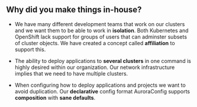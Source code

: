## Why did you make things in-house?

- We have many different development teams that work on our clusters and we want them to be able to work in **isolation**. Both Kubernetes and OpenShift lack support for groups of users that can adminster subsets of cluster objects. We have created a concept called **affiliation** to support this.

- The ability to deploy applications to **several clusters** in one command is highly desired within our organization. Our network infrastructure implies that we need to have multiple clusters.

- When configuring how to deploy applications and projects we want to avoid duplication. Our **declarative** config format AuroraConfig supports **composition** with **sane defaults**.
